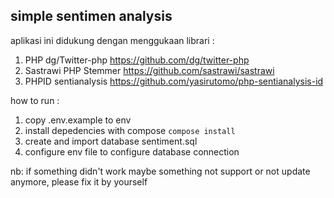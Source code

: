 ## simple sentimen analysis

aplikasi ini didukung dengan menggukaan librari : 
1. PHP dg/Twitter-php https://github.com/dg/twitter-php
2. Sastrawi PHP Stemmer https://github.com/sastrawi/sastrawi
3. PHPID sentianalysis https://github.com/yasirutomo/php-sentianalysis-id

how to run :
1. copy .env.example to env
2. install depedencies with compose `compose install`
3. create and import database sentiment.sql 
4. configure env file to configure database connection

nb: if something didn't work maybe something not support or not update anymore, please fix it by yourself
